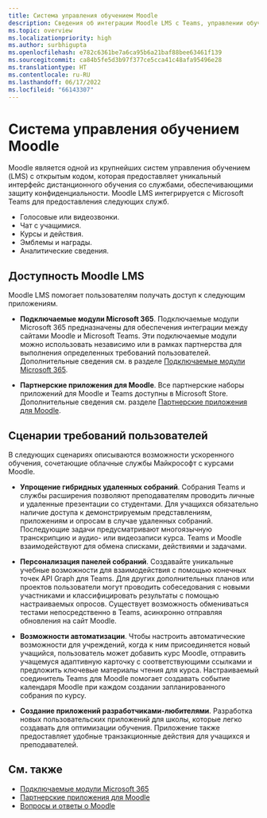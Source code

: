 ```yaml
---
title: Система управления обучением Moodle
description: Сведения об интеграции Moodle LMS с Teams, управлении обучением Moodle, mConnect и прямых ссылках, специальных возможностях и сценариях требований пользователей. Эта интеграция обеспечивает возможность аудио- и видеозвонков, чатов, курсов, управления действиями, аналитики и т. д.
ms.topic: overview
ms.localizationpriority: high
ms.author: surbhigupta
ms.openlocfilehash: e782c6361be7a6ca95b6a21baf88bee63461f139
ms.sourcegitcommit: ca84b5fe5d3b97f377ce5cca41c48afa95496e28
ms.translationtype: HT
ms.contentlocale: ru-RU
ms.lasthandoff: 06/17/2022
ms.locfileid: "66143307"
---
```

# <a name="moodle-learning-management-system"></a>Система управления обучением Moodle

 Moodle является одной из крупнейших систем управления обучением (LMS) с открытым кодом, которая предоставляет уникальный интерфейс дистанционного обучения со службами, обеспечивающими защиту конфиденциальности. Moodle LMS интегрируется с Microsoft Teams для предоставления следующих служб.

* Голосовые или видеозвонки.
* Чат с учащимися.
* Курсы и действия.
* Эмблемы и награды.
* Аналитические сведения.

<!-- [Moodle](https://moodle.com/about/) is the world’s largest open-source learning management system (LMS). With greater than 30 years of experience in remote learning, it has attracted around 300 million users worldwide with its rich set of hosted and cloud-based services. Combining Moodle LMS and Teams provides an enhanced learning experience with modern superpowers. 
This content is modified as per the requirement.-->

 <!--The following image demonstrates Moodle LMS:
  Query on this image about what is meant by section

:::image type="content" source="../assets/images/MoodleInstructions/flow-chart.png" alt-text="Flow chart" border="true":::-->

## <a name="moodle-lms-accessibility"></a>Доступность Moodle LMS

Moodle LMS помогает пользователям получать доступ к следующим приложениям.

* **Подключаемые модули Microsoft 365**. Подключаемые модули Microsoft 365 предназначены для обеспечения интеграции между сайтами Moodle и Microsoft Teams. Эти подключаемые модули можно использовать независимо или в рамках партнерства для выполнения определенных требований пользователей. Дополнительные сведения см. в разделе [Подключаемые модули Microsoft 365](m365-plugins/m365-plugins-overview.md).

* **Партнерские приложения для Moodle**. Все партнерские наборы приложений для Moodle и Teams доступны в Microsoft Store. Дополнительные сведения см. разделе [Партнерские приложения для Moodle](partner-apps-for-moodle.md).

## <a name="user-requirement-scenarios"></a>Сценарии требований пользователей

В следующих сценариях описываются возможности ускоренного обучения, сочетающие облачные службы Майкрософт с курсами Moodle.

* **Упрощение гибридных удаленных собраний**. Собрания Teams и службы расширения позволяют преподавателям проводить личные и удаленные презентации со студентами. Для учащихся обязательно наличие доступа к демонстрируемым представлениям, приложениям и опросам в случае удаленных собраний. Последующие задачи предусматривают многоязычную транскрипцию и аудио- или видеозаписи курса. Teams и Moodle взаимодействуют для обмена списками, действиями и задачами.

* **Персонализация панелей собраний**. Создавайте уникальные учебные возможности для взаимодействия с помощью конечных точек API Graph для Teams. Для других дополнительных планов или проектов пользователи могут проводить собеседования с новыми участниками и классифицировать результаты с помощью настраиваемых опросов. Существует возможность обмениваться тестами непосредственно в Teams, асинхронно отправляя обновления на сайт Moodle.

* **Возможности автоматизации**. Чтобы настроить автоматические возможности для учреждений, когда к ним присоединяется новый учащийся, пользователь может добавить курс Moodle, отправить учащемуся адаптивную карточку с соответствующими ссылками и предложить ключевые материалы чтения для курса. Настраиваемый соединитель Teams для Moodle помогает создавать событие календаря Moodle при каждом создании запланированного собрания по курсу.

* **Создание приложений разработчиками-любителями**. Разработка новых пользовательских приложений для школы, которые легко создавать для оптимизации обучения. Приложение также предоставляет удобные транзакционные действия для учащихся и преподавателей.

<!-- For more information, see [Microsoft education](https://www.microsoft.com/education).-->
## <a name="see-also"></a>См. также

* [Подключаемые модули Microsoft 365](m365-plugins/m365-plugins-overview.md)
* [Партнерские приложения для Moodle](partner-apps-for-moodle.md)
* [Вопросы и ответы о Moodle](faqs.md)
